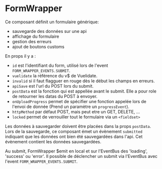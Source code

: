 # FormWrapper

Ce composant définit un formulaire générique:
 - sauvegarde des données sur une api
 - affichage du formulaire
 - gestion des erreurs
 - ajout de boutons customs

En props il y a :
- `id` est l'identifiant du form, utilisé lors de l'event `FORM_WRAPPER_EVENTS.SUBMIT`.
- `vuelidate` la référence du v$ de Vuelidate.
- `invalid` si il faut flagguer en rouge dès le début les champs en erreurs.
- `apiSave` est l'url du POST lors du submit.
- `postData` est la fonction qui est appellée avant le submit. Elle a pour role de retourner les datas du POST à envoyer.
- `onUploadProgress` permet de spécifier une fonction appelée lors de l'envoi de donnée (Prend un paramètre un `progressEvent`).
- `httpMethod` par défaut POST, mais peut etre un GET, DELETE, ...
- `locked` permet de verrouiller tout le formulaire via un `<fieldset>`
 
Les données à sauvegarder doivent être placées dans la props `postData`. Lors de la sauvegarde, ce composant émet un évènement `submitted` indiquant que les données ont bien été sauvegardées dans l'api. Cet évènement contient les données sauvegardées.

Au submit, FormWrapper $emit en local et sur l'EventBus des 'loading', 'success' ou 'error'.
Il possible de déclencher un submit via l'EventBus avec l'event `FORM_WRAPPER_EVENTS.SUBMIT`.